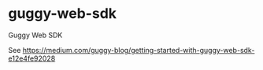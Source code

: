 # guggy-web-sdk
Guggy Web SDK

See https://medium.com/guggy-blog/getting-started-with-guggy-web-sdk-e12e4fe92028

